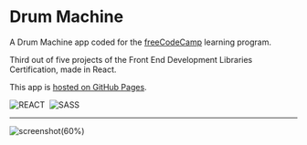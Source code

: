 # Drum Machine

A Drum Machine app coded for the [freeCodeCamp](https://www.freecodecamp.org) learning program.

Third out of five projects of the Front End Development Libraries Certification, made in React.

This app is [hosted on GitHub Pages](https://marcocosta1618.github.io/drum-machine/).

![REACT](https://img.shields.io/badge/REACT-grey.svg?&logo=react&logoColor=blue)&nbsp;
![SASS](https://img.shields.io/badge/SASS-cc6699.svg?&logo=sass&logoColor=white)&nbsp;

---

![screenshot(60%)](https://user-images.githubusercontent.com/78434326/120496347-c669f480-c3bd-11eb-8153-99e74bfd9b86.jpg)
